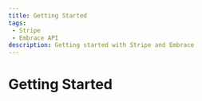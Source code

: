 ```yaml
---
title: Getting Started
tags: 
 - Stripe
 - Embrace API
description: Getting started with Stripe and Embrace
---
```


# Getting Started

